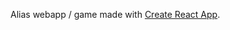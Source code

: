 Alias webapp / game made with [Create React App](https://github.com/facebookincubator/create-react-app).
